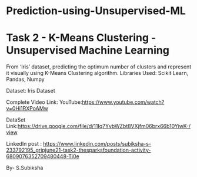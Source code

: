# Prediction-using-Unsupervised-ML
# Task 2 - K-Means Clustering - Unsupervised Machine Learning
From  ‘Iris’ dataset, predicting the optimum number of clusters and represent it visually using K-Means Clustering algorithm.
Libraries Used: Scikit Learn, Pandas, Numpy

Dataset: Iris Dataset

Complete Video Link: YouTube:https://www.youtube.com/watch?v=0Hi1RXPoAMw

DataSet Link:https://drive.google.com/file/d/11Iq7YvbWZbt8VXjfm06brx66b10YiwK-/view

LinkedIn post : https://www.linkedin.com/posts/subiksha-s-233792195_gripjune21-task2-thesparksfoundation-activity-6809076352709480448-Ti0e

By- S.Subiksha
